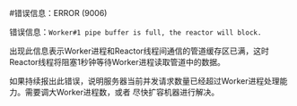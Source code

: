 #错误信息：ERROR (9006)

错误信息：`Worker#1 pipe buffer is full, the reactor will block.`

出现此信息表示Worker进程和Reactor线程间通信的管道缓存区已满，这时Reactor线程将阻塞1秒钟等待Worker进程读取管道中的数据。

如果持续报出此错误，说明服务器当前并发请求数量已经超过Worker进程处理能力。需要调大Worker进程数，或者 尽快扩容机器进行解决。